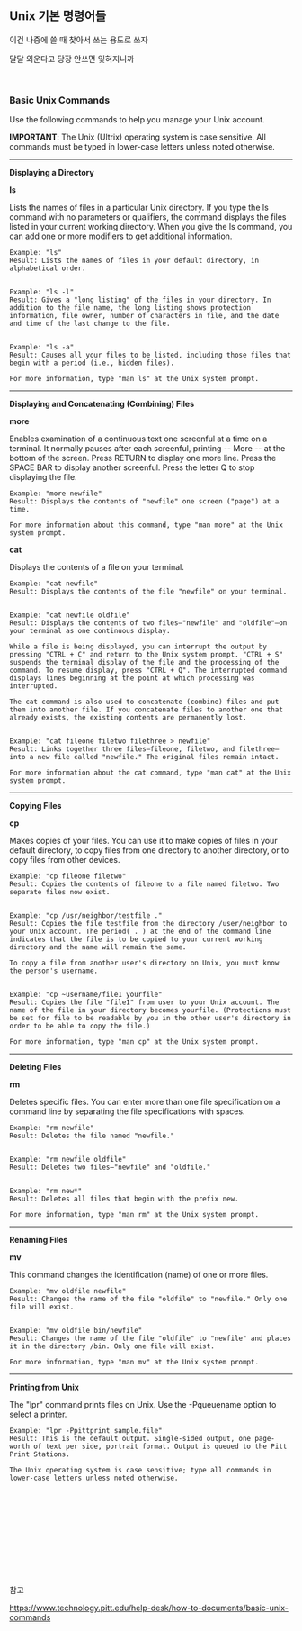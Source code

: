 ## Unix 기본 명령어들

이건 나중에 쓸 때 찾아서 쓰는 용도로 쓰자

달달 외운다고 당장 안쓰면 잊혀지니까

<br>

### Basic Unix Commands

Use the following commands to help you manage your Unix account.

**IMPORTANT**: The Unix (Ultrix) operating system is case sensitive. All commands must be typed in lower-case letters unless noted otherwise.

---

**Displaying a Directory**

**ls**

Lists the names of files in a particular Unix directory. If you type the ls command with no parameters or qualifiers, the command displays the files listed in your current working directory. When you give the ls command, you can add one or more modifiers to get additional information.

```
Example: "ls"
Result: Lists the names of files in your default directory, in alphabetical order.


Example: "ls -l"
Result: Gives a "long listing" of the files in your directory. In addition to the file name, the long listing shows protection information, file owner, number of characters in file, and the date and time of the last change to the file.


Example: "ls -a"
Result: Causes all your files to be listed, including those files that begin with a period (i.e., hidden files).

For more information, type "man ls" at the Unix system prompt.
```

---

**Displaying and Concatenating (Combining) Files**

**more**

Enables examination of a continuous text one screenful at a time on a terminal. It normally pauses after each screenful, printing -- More -- at the bottom of the screen. Press RETURN to display one more line. Press the SPACE BAR to display another screenful. Press the letter Q to stop displaying the file.

```
Example: "more newfile"
Result: Displays the contents of "newfile" one screen ("page") at a time.

For more information about this command, type "man more" at the Unix system prompt.
```

**cat**

Displays the contents of a file on your terminal.

```
Example: "cat newfile"
Result: Displays the contents of the file "newfile" on your terminal.


Example: "cat newfile oldfile"
Result: Displays the contents of two files–"newfile" and "oldfile"–on your terminal as one continuous display.

While a file is being displayed, you can interrupt the output by pressing "CTRL + C" and return to the Unix system prompt. "CTRL + S" suspends the terminal display of the file and the processing of the command. To resume display, press "CTRL + Q". The interrupted command displays lines beginning at the point at which processing was interrupted.

The cat command is also used to concatenate (combine) files and put them into another file. If you concatenate files to another one that already exists, the existing contents are permanently lost.


Example: "cat fileone filetwo filethree > newfile"
Result: Links together three files–fileone, filetwo, and filethree–into a new file called "newfile." The original files remain intact.

For more information about the cat command, type "man cat" at the Unix system prompt.
```

---

**Copying Files**

**cp**

Makes copies of your files. You can use it to make copies of files in your default directory, to copy files from one directory to another directory, or to copy files from other devices.

```
Example: "cp fileone filetwo"
Result: Copies the contents of fileone to a file named filetwo. Two separate files now exist.


Example: "cp /usr/neighbor/testfile ."
Result: Copies the file testfile from the directory /user/neighbor to your Unix account. The period( . ) at the end of the command line indicates that the file is to be copied to your current working directory and the name will remain the same.

To copy a file from another user's directory on Unix, you must know the person's username.


Example: "cp ~username/file1 yourfile"
Result: Copies the file "file1" from user to your Unix account. The name of the file in your directory becomes yourfile. (Protections must be set for file to be readable by you in the other user's directory in order to be able to copy the file.)

For more information, type "man cp" at the Unix system prompt.
```

---

**Deleting Files**

**rm**

Deletes specific files. You can enter more than one file specification on a command line by separating the file specifications with spaces.

```
Example: "rm newfile"
Result: Deletes the file named "newfile."


Example: "rm newfile oldfile"
Result: Deletes two files–"newfile" and "oldfile."


Example: "rm new*"
Result: Deletes all files that begin with the prefix new.

For more information, type "man rm" at the Unix system prompt.
```

---

**Renaming Files**

**mv**

This command changes the identification (name) of one or more files.

```
Example: "mv oldfile newfile"
Result: Changes the name of the file "oldfile" to "newfile." Only one file will exist.


Example: "mv oldfile bin/newfile"
Result: Changes the name of the file "oldfile" to "newfile" and places it in the directory /bin. Only one file will exist.

For more information, type "man mv" at the Unix system prompt.
```

---

**Printing from Unix**

The "lpr" command prints files on Unix. Use the -Pqueuename option to select a printer.

```
Example: "lpr -Ppittprint sample.file"
Result: This is the default output. Single-sided output, one page-worth of text per side, portrait format. Output is queued to the Pitt Print Stations.

The Unix operating system is case sensitive; type all commands in lower-case letters unless noted otherwise.
```

<br>
<br>
<br>
<br>
<br>
<br>
<br>
<br>
<br>

참고

https://www.technology.pitt.edu/help-desk/how-to-documents/basic-unix-commands
